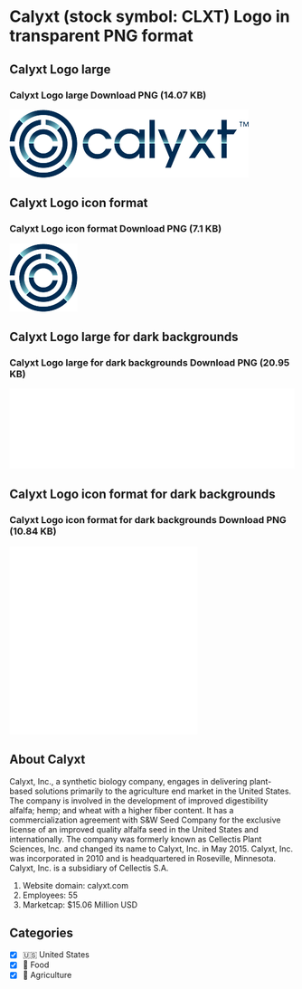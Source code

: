 # Calyxt (stock symbol: CLXT) Logo in transparent PNG format

## Calyxt Logo large

### Calyxt Logo large Download PNG (14.07 KB)

![Calyxt Logo large Download PNG (14.07 KB)](/img/orig/CLXT_BIG-f55abd15.png)

## Calyxt Logo icon format

### Calyxt Logo icon format Download PNG (7.1 KB)

![Calyxt Logo icon format Download PNG (7.1 KB)](/img/orig/CLXT-14d58560.png)

## Calyxt Logo large for dark backgrounds

### Calyxt Logo large for dark backgrounds Download PNG (20.95 KB)

![Calyxt Logo large for dark backgrounds Download PNG (20.95 KB)](/img/orig/CLXT_BIG.D-8991802c.png)

## Calyxt Logo icon format for dark backgrounds

### Calyxt Logo icon format for dark backgrounds Download PNG (10.84 KB)

![Calyxt Logo icon format for dark backgrounds Download PNG (10.84 KB)](/img/orig/CLXT.D-afcff9ff.png)

## About Calyxt

Calyxt, Inc., a synthetic biology company, engages in delivering plant-based solutions primarily to the agriculture end market in the United States. The company is involved in the development of improved digestibility alfalfa; hemp; and wheat with a higher fiber content. It has a commercialization agreement with S&W Seed Company for the exclusive license of an improved quality alfalfa seed in the United States and internationally. The company was formerly known as Cellectis Plant Sciences, Inc. and changed its name to Calyxt, Inc. in May 2015. Calyxt, Inc. was incorporated in 2010 and is headquartered in Roseville, Minnesota. Calyxt, Inc. is a subsidiary of Cellectis S.A.

1. Website domain: calyxt.com
2. Employees: 55
3. Marketcap: $15.06 Million USD


## Categories
- [x] 🇺🇸 United States
- [x] 🍴 Food
- [x] 🚜 Agriculture
